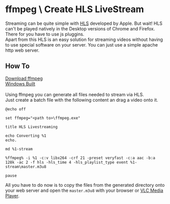 # ffmpeg \ Create HLS LiveStream
Streaming can be quite simple with <a href="https://developer.apple.com/streaming/
">HLS</a> developed by Apple. But wait! HLS can't be played natively in the Desktop versions of Chrome and Firefox. There for you have to use js pluggins.<br/>
Apart from this HLS is an easy solution for streaming videos without having to use special software on your server. You can just use a simple apache http web server.
## How To
<a href="https://ffmpeg.org/download.html">Download ffmpeg</a><br/>
<a href="https://ffmpeg.zeranoe.com/builds/">Windows Built</a><br/>
<br/>
Using ffmpeg you can generate all files needed to stream via HLS.<br/>
Just create a batch file with the following content an drag a video onto it.<br/>

```batch
@echo off

set ffmpeg="<path to>\ffmpeg.exe"

title HLS Livestreaming

echo Converting %1
echo.

md %1-stream

%ffmpeg% -i %1 -c:v libx264 -crf 21 -preset veryfast -c:a aac -b:a 128k -ac 2 -f hls -hls_time 4 -hls_playlist_type event %1-stream\master.m3u8

pause
```
All you have to do now is to copy the files from the generated directory onto your web server and open the `master.m3u8` with your browser or <a href="https://www.videolan.org/vlc/">VLC Media Player</a>.
